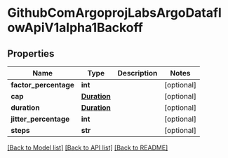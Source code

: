 # GithubComArgoprojLabsArgoDataflowApiV1alpha1Backoff

## Properties
Name | Type | Description | Notes
------------ | ------------- | ------------- | -------------
**factor_percentage** | **int** |  | [optional] 
**cap** | [**Duration**](Duration.md) |  | [optional] 
**duration** | [**Duration**](Duration.md) |  | [optional] 
**jitter_percentage** | **int** |  | [optional] 
**steps** | **str** |  | [optional] 

[[Back to Model list]](../README.md#documentation-for-models) [[Back to API list]](../README.md#documentation-for-api-endpoints) [[Back to README]](../README.md)


